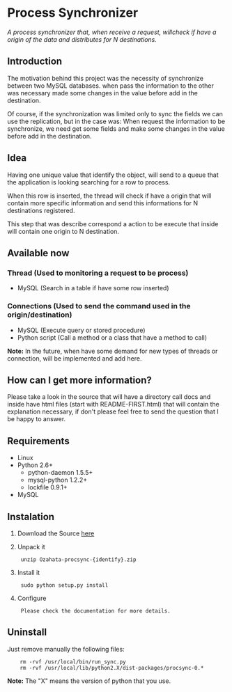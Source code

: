 Process Synchronizer
====================

*A process synchronizer that, when receive a request, willcheck if have a origin of the data and distributes for N destinations.*

Introduction
------------

The motivation behind this project was the necessity of synchronize between two
MySQL databases.
 when pass the information to the other was necessary made
some changes in the value before add in the destination.

Of course, if the synchronization was limited only to sync the fields we can 
use the replication, but in the case was: When request the information to be
synchronize, we need get some fields and make some changes in the value before 
add in the destination.
 
Idea
----

Having one unique value that identify the object, will send to a queue that the
application is looking searching for a row to process.

When this row is inserted, the thread will check if have a origin that will
contain more specific information and send this informations for N destinations
registered.

This step that was describe correspond a action to be execute that inside will
contain one origin to N destination.

Available now
-------------

### Thread (Used to monitoring a request to be process)

- MySQL (Search in a table if have some row inserted)

### Connections (Used to send the command used in the origin/destination)

- MySQL (Execute query or stored procedure)
- Python script (Call a method or a class that have a method to call)

**Note:** In the future, when have some demand for new types of threads or
connection, will be implemented and add here.

How can I get more information?
-------------------------------

Please take a look in the source that will have a directory call docs and inside
have html files (start with README-FIRST.html) that will contain the explanation
necessary, if don't please feel free to send the question that I be happy to 
answer.

Requirements
------------

- Linux
- Python 2.6+
    - python-daemon 1.5.5+
    - mysql-python 1.2.2+
    - lockfile 0.9.1+
- MySQL    
    
Instalation
-----------

1. Download the Source 
[here](https://github.com/Ozahata/procsync/zipball/master)
2. Unpack it
     
        unzip Ozahata-procsync-{identify}.zip

3. Install it

        sudo python setup.py install 
        
3. Configure

        Please check the documentation for more details.
        
Uninstall
---------

Just remove manually the following files:

        rm -rvf /usr/local/bin/run_sync.py 
        rm -rvf /usr/local/lib/python2.X/dist-packages/procsync-0.* 

**Note:** The "X" means the version of python that you use.